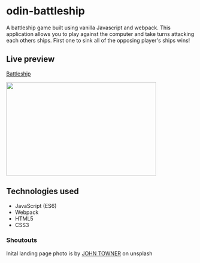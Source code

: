 # odin-battleship

A battleship game built using vanilla Javascript and webpack. This application allows you to play against the computer and take turns attacking each others ships. First one to sink all of the opposing player's ships wins! 

## Live preview
<a href="https://anthonyheinrichs.github.io/odin-battleship/">Battleship</a>

<img src="https://user-images.githubusercontent.com/94382990/207063242-534eded7-9d7a-4e35-aa31-fe43ec6dd0cc.gif" width="400" height="250"/>

## Technologies used
* JavaScript (ES6)
* Webpack
* HTML5
* CSS3

### Shoutouts

Inital landing page photo is by <a href="https://unsplash.com/@heytowner?utm_source=unsplash&utm_medium=referral&utm_content=creditCopyText">JOHN TOWNER</a> on unsplash
